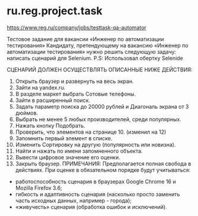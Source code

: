 # ru.reg.project.task

https://www.reg.ru/company/jobs/testtask-qa-automator

Тестовое задание для вакансии «Инженер по автоматизации тестирования»
Кандидату, претендующему на вакансию «Инженер по автоматизации тестирования» нужно решить следующую задачу: написать сценарий для Selenium. P.S: Использовал обертку Selenide

СЦЕНАРИЙ ДОЛЖЕН ОСУЩЕСТВЛЯТЬ ОПИСАННЫЕ НИЖЕ ДЕЙСТВИЯ:
1. Открыть браузер и развернуть на весь экран.
2. Зайти на yandex.ru.
3. В разделе маркет выбрать Сотовые телефоны.
4. Зайти в расширенный поиск.
5. Задать параметр поиска до 20000 рублей и Диагональ экрана от 3 дюймов.
6. Выбрать не менее 5 любых производителей, среди популярных.
7. Нажать кнопку Подобрать.
8. Проверить, что элементов на странице 10. (изменил на 12)
9. Запомнить первый элемент в списке.
10. Изменить Сортировку на другую (популярность или новизна).
11. Найти и нажать по имени запомненного объекта.
12. Вывести цифровое значение его оценки.
13. Закрыть браузер.
ПРИМЕЧАНИЯ:
Предполагается полная свобода в действиях. При оценке в обязательном порядке будут учитываться:
- работоспособность сценария в браузерах Google Chrome 16 и Mozilla Firefox 3.6;
- гибкость и адаптивность сценария (насколько просто заменить часть исходных данных, например - города);
- «живучесть» сценария (обработка ошибок и исключений).
